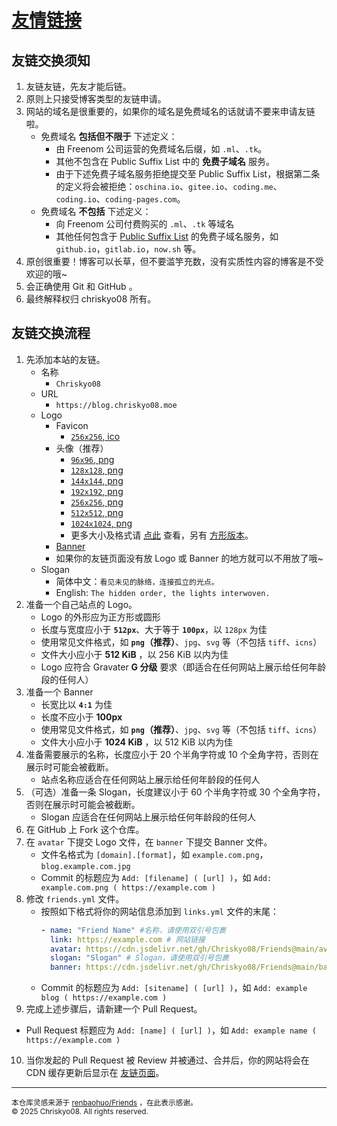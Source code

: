 # [友情链接](https://blog.chriskyo08.moe/friends/)

## 友链交换须知

1. 友链友链，先友才能后链。
2. 原则上只接受博客类型的友链申请。
3. 网站的域名是很重要的，如果你的域名是免费域名的话就请不要来申请友链啦。
   - 免费域名 **包括但不限于** 下述定义：
     - 由 Freenom 公司运营的免费域名后缀，如 `.ml`、`.tk`。
     - 其他不包含在 Public Suffix List 中的 **免费子域名** 服务。
     - 由于下述免费子域名服务拒绝提交至 Public Suffix List，根据第二条的定义将会被拒绝：`oschina.io`、`gitee.io`、`coding.me`、`coding.io`、`coding-pages.com`。
   - 免费域名 **不包括** 下述定义：
     - 向 Freenom 公司付费购买的 `.ml`、`.tk` 等域名
     - 其他任何包含于 [Public Suffix List](https://publicsuffix.org/list/) 的免费子域名服务，如 `github.io`，`gitlab.io`，`now.sh` 等。
4. 原创很重要！博客可以长草，但不要滥竽充数，没有实质性内容的博客是不受欢迎的哦~
5. 会正确使用 Git 和 GitHub 。
6. 最终解释权归 chriskyo08 所有。

## 友链交换流程

1. 先添加本站的友链。
   - 名称
     - `Chriskyo08`
   - URL
     - `https://blog.chriskyo08.moe`
   - Logo
     - Favicon
       - [`256x256`, ico](https://cdn.jsdelivr.net/gh/Chriskyo08/Chriskyo08@main/favicon/favicon.ico)
     - 头像（推荐）
       - [`96x96`, png](https://cdn.jsdelivr.net/gh/Chriskyo08/Chriskyo08@main/avatar-round/96x96-round.png)
       - [`128x128`, png](https://cdn.jsdelivr.net/gh/Chriskyo08/Chriskyo08@main/avatar-round/128x128-round.png)
       - [`144x144`, png](https://cdn.jsdelivr.net/gh/Chriskyo08/Chriskyo08@main/avatar-round/144x144-round.png)
       - [`192x192`, png](https://cdn.jsdelivr.net/gh/Chriskyo08/Chriskyo08@main/avatar-round/192x192-round.png)
       - [`256x256`, png](https://cdn.jsdelivr.net/gh/Chriskyo08/Chriskyo08@main/avatar-round/256x256-round.png)
       - [`512x512`, png](https://cdn.jsdelivr.net/gh/Chriskyo08/Chriskyo08@main/avatar-round/512x512-round.png)
       - [`1024x1024`, png](https://cdn.jsdelivr.net/gh/Chriskyo08/Chriskyo08@main/avatar-round/1024x1024-round.png)
       - 更多大小及格式请 [点此](https://cdn.jsdelivr.net/gh/Chriskyo08/Chriskyo08@main/avatar-round/) 查看，另有 [方形版本](https://cdn.jsdelivr.net/gh/Chriskyo08/Chriskyo08@main/avatar-square/)。
     - [Banner](https://cdn.jsdelivr.net/gh/Chriskyo08/Chriskyo08@main/banner/banner.png)
     - 如果你的友链页面没有放 Logo 或 Banner 的地方就可以不用放了哦~
   - Slogan
     - 简体中文：`看见未见的脉络，连接孤立的光点。`
     - English: `The hidden order, the lights interwoven.`
2. 准备一个自己站点的 Logo。
   - Logo 的外形应为正方形或圆形
   - 长度与宽度应小于 **`512px`**、大于等于 **`100px`**，以 `128px` 为佳
   - 使用常见文件格式，如 **`png`（推荐）**、`jpg`、`svg` 等（不包括 `tiff`、`icns`）
   - 文件大小应小于 **512 KiB** ，以 256 KiB 以内为佳
   - Logo 应符合 Gravater **G 分级** 要求（即适合在任何网站上展示给任何年龄段的任何人）
3. 准备一个 Banner
   - 长宽比以 **`4:1`** 为佳
   - 长度不应小于 **100px**
   - 使用常见文件格式，如 **`png`（推荐）**、`jpg`、`svg` 等（不包括 `tiff`、`icns`）
   - 文件大小应小于 **1024 KiB** ，以 512 KiB 以内为佳
4. 准备需要展示的名称，长度应小于 20 个半角字符或 10 个全角字符，否则在展示时可能会被截断。
   - 站点名称应适合在任何网站上展示给任何年龄段的任何人
5. （可选）准备一条 Slogan，长度建议小于 60 个半角字符或 30 个全角字符，否则在展示时可能会被截断。
   - Slogan 应适合在任何网站上展示给任何年龄段的任何人
6. 在 GitHub 上 Fork 这个仓库。
7. 在 `avatar` 下提交 Logo 文件，在 `banner` 下提交 Banner 文件。
   - 文件名格式为 `[domain].[format]`，如 `example.com.png`，`blog.example.com.jpg`
   - Commit 的标题应为 `Add: [filename] ( [url] )`，如 `Add: example.com.png ( https://example.com )`
8. 修改 `friends.yml` 文件。
   - 按照如下格式将你的网站信息添加到 `links.yml` 文件的末尾：
     ```yml
     - name: "Friend Name" #名称，请使用双引号包裹
       link: https://example.com # 网站链接
       avatar: https://cdn.jsdelivr.net/gh/Chriskyo08/Friends@main/avatar/example.com.png # Logo 的文件路径
       slogan: "Slogan" # Slogan，请使用双引号包裹
       banner: https://cdn.jsdelivr.net/gh/Chriskyo08/Friends@main/banner/example.com.png # Banner 的文件路径
     ```
   - Commit 的标题应为 `Add: [sitename] ( [url] )`，如 `Add: example blog ( https://example.com )`
9.  完成上述步骤后，请新建一个 Pull Request。
   
   - Pull Request 标题应为 `Add: [name] ( [url] )`，如 `Add: example name ( https://example.com )`
10. 当你发起的 Pull Request 被 Review 并被通过、合并后，你的网站将会在 CDN 缓存更新后显示在 [友链页面](https://blog.chriskyo08.moe/friends/)。

---

<sub>本仓库灵感来源于 <a href="https://github.com/renbaoshuo/Friends">renbaohuo/Friends</a> ，在此表示感谢。</sub><br>
<sub>&copy; 2025 Chriskyo08. All rights reserved.</sub>
